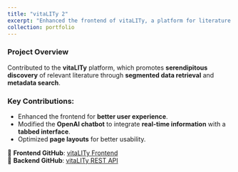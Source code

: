 ```yaml
---
title: "vitaLITy 2"
excerpt: "Enhanced the frontend of vitaLITy, a platform for literature discovery with OpenAI chatbot integration."
collection: portfolio
---
```


### Project Overview
Contributed to the **vitaLITy** platform, which promotes **serendipitous discovery** of relevant literature through **segmented data retrieval** and **metadata search**.

### Key Contributions:
- Enhanced the frontend for **better user experience**.
- Modified the **OpenAI chatbot** to integrate **real-time information** with a **tabbed interface**.
- Optimized **page layouts** for better usability.

🔗 **Frontend GitHub**: [vitaLITy Frontend](https://github.com/huyhi/frontend)  
🔗 **Backend GitHub**: [vitaLITy REST API](https://github.com/huyhi/rest-api)
